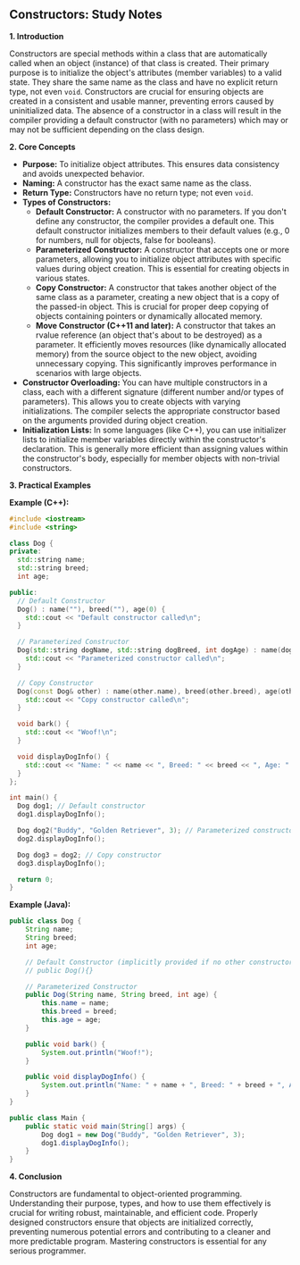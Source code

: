 ## Constructors: Study Notes

**1. Introduction**

Constructors are special methods within a class that are automatically called when an object (instance) of that class is created.  Their primary purpose is to initialize the object's attributes (member variables) to a valid state.  They share the same name as the class and have no explicit return type, not even `void`.  Constructors are crucial for ensuring objects are created in a consistent and usable manner, preventing errors caused by uninitialized data.  The absence of a constructor in a class will result in the compiler providing a default constructor (with no parameters) which may or may not be sufficient depending on the class design.

**2. Core Concepts**

* **Purpose:** To initialize object attributes.  This ensures data consistency and avoids unexpected behavior.
* **Naming:**  A constructor has the exact same name as the class.
* **Return Type:** Constructors have no return type; not even `void`.
* **Types of Constructors:**
    * **Default Constructor:** A constructor with no parameters.  If you don't define any constructor, the compiler provides a default one.  This default constructor initializes members to their default values (e.g., 0 for numbers, null for objects, false for booleans).
    * **Parameterized Constructor:** A constructor that accepts one or more parameters, allowing you to initialize object attributes with specific values during object creation. This is essential for creating objects in various states.
    * **Copy Constructor:** A constructor that takes another object of the same class as a parameter, creating a new object that is a copy of the passed-in object. This is crucial for proper deep copying of objects containing pointers or dynamically allocated memory.
    * **Move Constructor (C++11 and later):**  A constructor that takes an rvalue reference (an object that's about to be destroyed) as a parameter. It efficiently moves resources (like dynamically allocated memory) from the source object to the new object, avoiding unnecessary copying.  This significantly improves performance in scenarios with large objects.
* **Constructor Overloading:**  You can have multiple constructors in a class, each with a different signature (different number and/or types of parameters). This allows you to create objects with varying initializations.  The compiler selects the appropriate constructor based on the arguments provided during object creation.
* **Initialization Lists:** In some languages (like C++), you can use initializer lists to initialize member variables directly within the constructor's declaration. This is generally more efficient than assigning values within the constructor's body, especially for member objects with non-trivial constructors.


**3. Practical Examples**

**Example (C++):**

```c++
#include <iostream>
#include <string>

class Dog {
private:
  std::string name;
  std::string breed;
  int age;

public:
  // Default Constructor
  Dog() : name(""), breed(""), age(0) {
    std::cout << "Default constructor called\n";
  }

  // Parameterized Constructor
  Dog(std::string dogName, std::string dogBreed, int dogAge) : name(dogName), breed(dogBreed), age(dogAge) {
    std::cout << "Parameterized constructor called\n";
  }

  // Copy Constructor
  Dog(const Dog& other) : name(other.name), breed(other.breed), age(other.age) {
    std::cout << "Copy constructor called\n";
  }

  void bark() {
    std::cout << "Woof!\n";
  }

  void displayDogInfo() {
    std::cout << "Name: " << name << ", Breed: " << breed << ", Age: " << age << std::endl;
  }
};

int main() {
  Dog dog1; // Default constructor
  dog1.displayDogInfo();

  Dog dog2("Buddy", "Golden Retriever", 3); // Parameterized constructor
  dog2.displayDogInfo();

  Dog dog3 = dog2; // Copy constructor
  dog3.displayDogInfo();

  return 0;
}
```

**Example (Java):**

```java
public class Dog {
    String name;
    String breed;
    int age;

    // Default Constructor (implicitly provided if no other constructors are defined)
    // public Dog(){}

    // Parameterized Constructor
    public Dog(String name, String breed, int age) {
        this.name = name;
        this.breed = breed;
        this.age = age;
    }

    public void bark() {
        System.out.println("Woof!");
    }

    public void displayDogInfo() {
        System.out.println("Name: " + name + ", Breed: " + breed + ", Age: " + age);
    }
}

public class Main {
    public static void main(String[] args) {
        Dog dog1 = new Dog("Buddy", "Golden Retriever", 3);
        dog1.displayDogInfo();
    }
}
```

**4. Conclusion**

Constructors are fundamental to object-oriented programming.  Understanding their purpose, types, and how to use them effectively is crucial for writing robust, maintainable, and efficient code.  Properly designed constructors ensure that objects are initialized correctly, preventing numerous potential errors and contributing to a cleaner and more predictable program.  Mastering constructors is essential for any serious programmer.